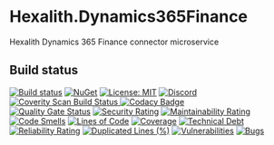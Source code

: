 # Hexalith.Dynamics365Finance
Hexalith Dynamics 365 Finance connector microservice

## Build status

[![Build status](https://github.com/Hexalith/Hexalith.Dynamics365Finance/actions/workflows/hexalith_build.yml/badge.svg)](https://github.com/Hexalith/Hexalith.Dynamics365Finance/actions)
[![NuGet](https://img.shields.io/nuget/v/Hexalith.Dynamics365Finance.svg)](https://www.nuget.org/packages/Hexalith.Dynamics365Finance)
[![License: MIT](https://img.shields.io/github/license/hexalith/hexalith.dynamics365finance)](https://github.com/hexalith/hexalith.dynamics365finance/blob/main/LICENSE)
[![Discord](https://img.shields.io/discord/1063152441819942922?label=Discord&logo=discord&logoColor=white&color=d82679)](https://discordapp.com/channels/1102166958918610994/1102166958918610997)
<br/>
<a href="https://scan.coverity.com/projects/hexalith-hexalith-dynamics365finance">
  <img alt="Coverity Scan Build Status"
       src="https://scan.coverity.com/projects/30232/badge.svg"/>
</a>
[![Codacy Badge](https://app.codacy.com/project/badge/Grade/24eb55a9a14944da8356e42ef9956da3)](https://app.codacy.com/gh/Hexalith/Hexalith.Dynamics365Finance/dashboard?utm_source=gh&utm_medium=referral&utm_content=&utm_campaign=Badge_grade)
<br/>
[![Quality Gate Status](https://sonarcloud.io/api/project_badges/measure?project=Hexalith_Hexalith.Dynamics365Finance&metric=alert_status)](https://sonarcloud.io/summary/new_code?id=Hexalith_Hexalith.Dynamics365Finance)
[![Security Rating](https://sonarcloud.io/api/project_badges/measure?project=Hexalith_Hexalith.Dynamics365Finance&metric=security_rating)](https://sonarcloud.io/summary/new_code?id=Hexalith_Hexalith.Dynamics365Finance)
[![Maintainability Rating](https://sonarcloud.io/api/project_badges/measure?project=Hexalith_Hexalith.Dynamics365Finance&metric=sqale_rating)](https://sonarcloud.io/summary/new_code?id=Hexalith_Hexalith.Dynamics365Finance)
[![Code Smells](https://sonarcloud.io/api/project_badges/measure?project=Hexalith_Hexalith.Dynamics365Finance&metric=code_smells)](https://sonarcloud.io/summary/new_code?id=Hexalith_Hexalith.Dynamics365Finance)
[![Lines of Code](https://sonarcloud.io/api/project_badges/measure?project=Hexalith_Hexalith.Dynamics365Finance&metric=ncloc)](https://sonarcloud.io/summary/new_code?id=Hexalith_Hexalith.Dynamics365Finance)
[![Coverage](https://sonarcloud.io/api/project_badges/measure?project=Hexalith_Hexalith.Dynamics365Finance&metric=coverage)](https://sonarcloud.io/summary/new_code?id=Hexalith_Hexalith.Dynamics365Finance)
[![Technical Debt](https://sonarcloud.io/api/project_badges/measure?project=Hexalith_Hexalith.Dynamics365Finance&metric=sqale_index)](https://sonarcloud.io/summary/new_code?id=Hexalith_Hexalith.Dynamics365Finance)
[![Reliability Rating](https://sonarcloud.io/api/project_badges/measure?project=Hexalith_Hexalith.Dynamics365Finance&metric=reliability_rating)](https://sonarcloud.io/summary/new_code?id=Hexalith_Hexalith.Dynamics365Finance)
[![Duplicated Lines (%)](https://sonarcloud.io/api/project_badges/measure?project=Hexalith_Hexalith.Dynamics365Finance&metric=duplicated_lines_density)](https://sonarcloud.io/summary/new_code?id=Hexalith_Hexalith.Dynamics365Finance)
[![Vulnerabilities](https://sonarcloud.io/api/project_badges/measure?project=Hexalith_Hexalith.Dynamics365Finance&metric=vulnerabilities)](https://sonarcloud.io/summary/new_code?id=Hexalith_Hexalith.Dynamics365Finance)
[![Bugs](https://sonarcloud.io/api/project_badges/measure?project=Hexalith_Hexalith.Dynamics365Finance&metric=bugs)](https://sonarcloud.io/summary/new_code?id=Hexalith_Hexalith.Dynamics365Finance)
